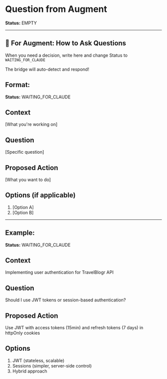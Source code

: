 # Question from Augment

**Status:** EMPTY

---

## 🤖 For Augment: How to Ask Questions

When you need a decision, write here and change Status to `WAITING_FOR_CLAUDE`

The bridge will auto-detect and respond!

## Format:

**Status:** WAITING_FOR_CLAUDE

## Context
[What you're working on]

## Question
[Specific question]

## Proposed Action
[What you want to do]

## Options (if applicable)
1. [Option A]
2. [Option B]

---

## Example:

**Status:** WAITING_FOR_CLAUDE

## Context
Implementing user authentication for TravelBlogr API

## Question
Should I use JWT tokens or session-based authentication?

## Proposed Action
Use JWT with access tokens (15min) and refresh tokens (7 days) in httpOnly cookies

## Options
1. JWT (stateless, scalable)
2. Sessions (simpler, server-side control)
3. Hybrid approach
